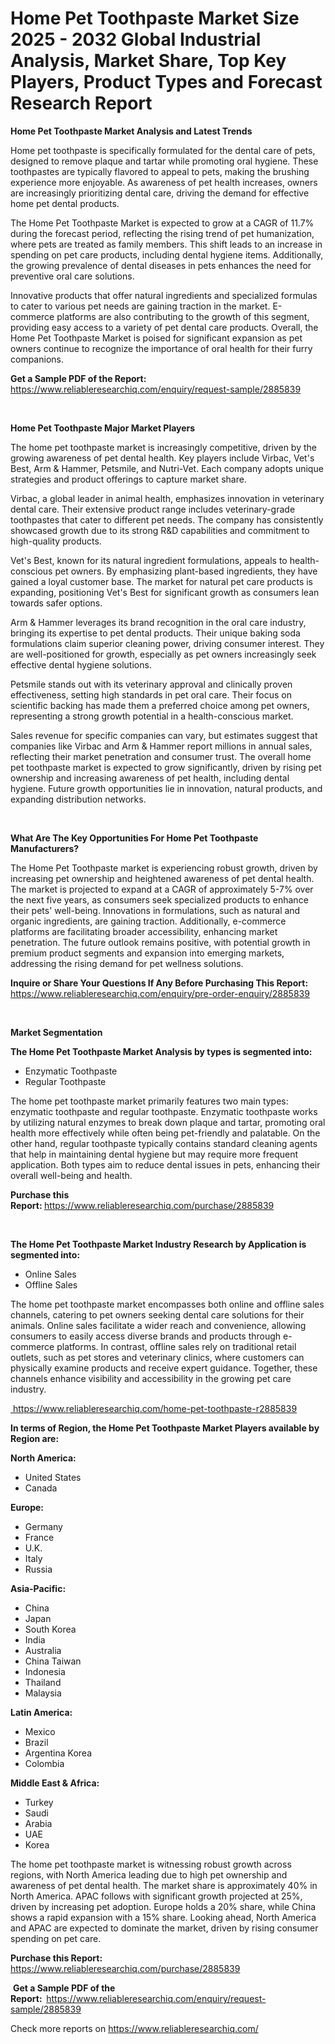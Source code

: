 <p><h1>Home Pet Toothpaste Market Size 2025 - 2032 Global Industrial Analysis, Market Share, Top Key Players, Product Types and Forecast Research Report</h1></p><p><strong>Home Pet Toothpaste Market Analysis and Latest Trends</strong></p>
<p><p>Home pet toothpaste is specifically formulated for the dental care of pets, designed to remove plaque and tartar while promoting oral hygiene. These toothpastes are typically flavored to appeal to pets, making the brushing experience more enjoyable. As awareness of pet health increases, owners are increasingly prioritizing dental care, driving the demand for effective home pet dental products.</p><p>The Home Pet Toothpaste Market is expected to grow at a CAGR of 11.7% during the forecast period, reflecting the rising trend of pet humanization, where pets are treated as family members. This shift leads to an increase in spending on pet care products, including dental hygiene items. Additionally, the growing prevalence of dental diseases in pets enhances the need for preventive oral care solutions. </p><p>Innovative products that offer natural ingredients and specialized formulas to cater to various pet needs are gaining traction in the market. E-commerce platforms are also contributing to the growth of this segment, providing easy access to a variety of pet dental care products. Overall, the Home Pet Toothpaste Market is poised for significant expansion as pet owners continue to recognize the importance of oral health for their furry companions.</p></p>
<p><strong>Get a Sample PDF of the Report:&nbsp;</strong> <a href="https://www.reliableresearchiq.com/enquiry/request-sample/2885839?utm_campaign=3323&utm_medium=2&utm_source=Github&utm_content=ia&utm_term=13032025&utm_id=home-pet-toothpaste">https://www.reliableresearchiq.com/enquiry/request-sample/2885839</a></p>
<p>&nbsp;</p>
<p><strong>Home Pet Toothpaste Major Market Players</strong></p>
<p><p>The home pet toothpaste market is increasingly competitive, driven by the growing awareness of pet dental health. Key players include Virbac, Vet's Best, Arm & Hammer, Petsmile, and Nutri-Vet. Each company adopts unique strategies and product offerings to capture market share.</p><p>Virbac, a global leader in animal health, emphasizes innovation in veterinary dental care. Their extensive product range includes veterinary-grade toothpastes that cater to different pet needs. The company has consistently showcased growth due to its strong R&D capabilities and commitment to high-quality products.</p><p>Vet's Best, known for its natural ingredient formulations, appeals to health-conscious pet owners. By emphasizing plant-based ingredients, they have gained a loyal customer base. The market for natural pet care products is expanding, positioning Vet's Best for significant growth as consumers lean towards safer options.</p><p>Arm & Hammer leverages its brand recognition in the oral care industry, bringing its expertise to pet dental products. Their unique baking soda formulations claim superior cleaning power, driving consumer interest. They are well-positioned for growth, especially as pet owners increasingly seek effective dental hygiene solutions.</p><p>Petsmile stands out with its veterinary approval and clinically proven effectiveness, setting high standards in pet oral care. Their focus on scientific backing has made them a preferred choice among pet owners, representing a strong growth potential in a health-conscious market.</p><p>Sales revenue for specific companies can vary, but estimates suggest that companies like Virbac and Arm & Hammer report millions in annual sales, reflecting their market penetration and consumer trust. The overall home pet toothpaste market is expected to grow significantly, driven by rising pet ownership and increasing awareness of pet health, including dental hygiene. Future growth opportunities lie in innovation, natural products, and expanding distribution networks.</p></p>
<p>&nbsp;</p>
<p><strong>What Are The Key Opportunities For Home Pet Toothpaste Manufacturers?</strong></p>
<p><p>The Home Pet Toothpaste market is experiencing robust growth, driven by increasing pet ownership and heightened awareness of pet dental health. The market is projected to expand at a CAGR of approximately 5-7% over the next five years, as consumers seek specialized products to enhance their pets' well-being. Innovations in formulations, such as natural and organic ingredients, are gaining traction. Additionally, e-commerce platforms are facilitating broader accessibility, enhancing market penetration. The future outlook remains positive, with potential growth in premium product segments and expansion into emerging markets, addressing the rising demand for pet wellness solutions.</p></p>
<p><strong>Inquire or Share Your Questions If Any Before Purchasing This Report:</strong> <a href="https://www.reliableresearchiq.com/enquiry/pre-order-enquiry/2885839?utm_campaign=3323&utm_medium=2&utm_source=Github&utm_content=ia&utm_term=13032025&utm_id=home-pet-toothpaste">https://www.reliableresearchiq.com/enquiry/pre-order-enquiry/2885839</a></p>
<p>&nbsp;</p>
<p><strong>Market Segmentation</strong></p>
<p><strong>The Home Pet Toothpaste Market Analysis by types is segmented into:</strong></p>
<p><ul><li>Enzymatic Toothpaste</li><li>Regular Toothpaste</li></ul></p>
<p><p>The home pet toothpaste market primarily features two main types: enzymatic toothpaste and regular toothpaste. Enzymatic toothpaste works by utilizing natural enzymes to break down plaque and tartar, promoting oral health more effectively while often being pet-friendly and palatable. On the other hand, regular toothpaste typically contains standard cleaning agents that help in maintaining dental hygiene but may require more frequent application. Both types aim to reduce dental issues in pets, enhancing their overall well-being and health.</p></p>
<p><strong>Purchase this Report:&nbsp;</strong><a href="https://www.reliableresearchiq.com/purchase/2885839?utm_campaign=3323&utm_medium=2&utm_source=Github&utm_content=ia&utm_term=13032025&utm_id=home-pet-toothpaste">https://www.reliableresearchiq.com/purchase/2885839</a></p>
<p>&nbsp;</p>
<p><strong>The Home Pet Toothpaste Market Industry Research by Application is segmented into:</strong></p>
<p><ul><li>Online Sales</li><li>Offline Sales</li></ul></p>
<p><p>The home pet toothpaste market encompasses both online and offline sales channels, catering to pet owners seeking dental care solutions for their animals. Online sales facilitate a wider reach and convenience, allowing consumers to easily access diverse brands and products through e-commerce platforms. In contrast, offline sales rely on traditional retail outlets, such as pet stores and veterinary clinics, where customers can physically examine products and receive expert guidance. Together, these channels enhance visibility and accessibility in the growing pet care industry.</p></p>
<p><a href="https://www.reliableresearchiq.com/home-pet-toothpaste-r2885839?utm_campaign=3323&utm_medium=2&utm_source=Github&utm_content=ia&utm_term=13032025&utm_id=home-pet-toothpaste">&nbsp;https://www.reliableresearchiq.com/home-pet-toothpaste-r2885839</a></p>
<p><strong>In terms of Region, the Home Pet Toothpaste Market Players available by Region are:</strong></p>
<p>
    <p> <strong> North America: </strong>
        <ul>
            <li>United States</li>
            <li>Canada</li>
        </ul>
        </p> 
    <p> <strong> Europe: </strong>
        <ul>
            <li>Germany</li>
            <li>France</li>
            <li>U.K.</li>
            <li>Italy</li>
            <li>Russia</li>
        </ul>
        </p> 
    <p> <strong> Asia-Pacific: </strong>
        <ul>
            <li>China</li>
            <li>Japan</li>
            <li>South Korea</li>
            <li>India</li>
            <li>Australia</li>
            <li>China Taiwan</li>
            <li>Indonesia</li>
            <li>Thailand</li>
            <li>Malaysia</li>
        </ul>
        </p> 
    <p> <strong> Latin America: </strong>
        <ul>
            <li>Mexico</li>
            <li>Brazil</li>
            <li>Argentina Korea</li>
            <li>Colombia</li>
        </ul>
        </p> 
    <p> <strong> Middle East & Africa: </strong>
        <ul>
            <li>Turkey</li>
            <li>Saudi</li>
            <li>Arabia</li>
            <li>UAE</li>
            <li>Korea</li>
        </ul>
    </p>
    </p>
<p><p>The home pet toothpaste market is witnessing robust growth across regions, with North America leading due to high pet ownership and awareness of pet dental health. The market share is approximately 40% in North America. APAC follows with significant growth projected at 25%, driven by increasing pet adoption. Europe holds a 20% share, while China shows a rapid expansion with a 15% share. Looking ahead, North America and APAC are expected to dominate the market, driven by rising consumer spending on pet care.</p></p>
<p><strong>Purchase this Report: </strong><a href="https://www.reliableresearchiq.com/purchase/2885839?utm_campaign=3323&utm_medium=2&utm_source=Github&utm_content=ia&utm_term=13032025&utm_id=home-pet-toothpaste">https://www.reliableresearchiq.com/purchase/2885839</a></p>
<p>&nbsp;<strong>Get a Sample PDF of the Report:&nbsp;&nbsp;</strong><a href="https://www.reliableresearchiq.com/enquiry/request-sample/2885839?utm_campaign=3323&utm_medium=2&utm_source=Github&utm_content=ia&utm_term=13032025&utm_id=home-pet-toothpaste">https://www.reliableresearchiq.com/enquiry/request-sample/2885839</a></p>
<p><strong></strong></p>
<p>Check more reports on <a href="https://www.reliableresearchiq.com/?utm_campaign=3323&utm_medium=2&utm_source=Github&utm_content=ia&utm_term=13032025&utm_id=home-pet-toothpaste">https://www.reliableresearchiq.com/</a></p>